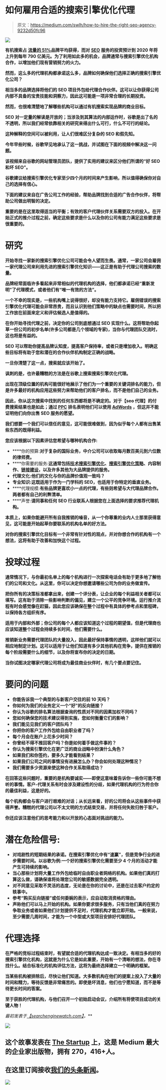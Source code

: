 # 如何雇用合适的搜索引擎优化代理

> 原文：<https://medium.com/swlh/how-to-hire-the-right-seo-agency-9232d50fc96>

![](img/25f21b3e9ba4d05732170b6192740ee6.png)

**有机搜索占** [**流量的 51%**](https://www.brightedge.com/resources/research-reports/organic-search-still-largest-channel-2017)**品牌平均获得，而对** [**SEO**](https://searchenginewatch.com/category/seo/) **服务的投资预计到 2020 年将上升到每年 790 亿美元**[](https://www.statista.com/statistics/269410/advertising-expenditure-for-seo-marketing/)****。为了利用如此多的机会，品牌通常与搜索引擎优化机构合作，以增加他们现有营销努力的火力。****

**然而，这么多的代理机构都承诺这么多，品牌如何确保他们选择正确的搜索引擎优化公司？**

**相当多的品牌选择将他们的 SEO 项目外包给代理合作伙伴。这可以让你获得公司内部不具备的宝贵技能和洞察力，因此这可能是一项非常合理的长期投资。**

**然而，也很难清楚地了解哪些机构可以通过有机搜索实现品牌的商业目标。**

**SEO 对一定量的解读是开放的；当涉及到其算法的内部运作时，谷歌是出了名的不透明，所以我们经常依靠相关的研究来得出什么可行，什么不可行的结论。**

**这种解释的空间可以被利用，让人们很难区分复杂的 SEO 和假先知。**

**今年早些时候，谷歌罕见地承认了这一挑战，并试图在下面的视频中解决这一问题。**

**该视频来自谷歌的网站管理员团队，提供了实用的建议来区分他们所谓的“好 SEO 和坏 SEO”。**

**谷歌建议给搜索引擎优化专家至少四个月的时间来产生影响，所以值得确保你对自己的选择有信心。**

**下面的建议来自在广告公司工作的经验，帮助品牌找到合适的广告合作伙伴，将帮助公司做出明智的决定。**

**重要的是在这里取得适当的平衡；有效的客户代理伙伴关系需要双方的投入。在开始正式的推介过程之前，确定这些要求是什么以及你的公司有能力满足这些要求是很重要的。**

# **研究**

**开始寻找一家新的搜索引擎优化公司可能会令人望而生畏。通常，一家公司会雇佣一家代理公司来利用先进的搜索引擎优化知识——这正是有助于代理公司搜索的数量。**

**品牌经常面临许多看起来非常相似的代理机构的选择，他们都承诺已经“重新发明”了代理模式，或者他们有“唯一有效的方法”。**

**一个不幸的现实是，一些机构嘴上说得很好，却没有能力支持它。雇佣错误的搜索引擎优化代理可能会非常昂贵，而且认识到他们策略中的缺点也需要时间，所以把工作放在前面来定义和评估候选人是值得的。**

**在你开始寻找代理之前，决定你的公司到底想通过 SEO 实现什么。这将帮助你起草一份公司的初步名单(许多公司都是几个领域的专家)，当你与代理团队交流时，这也将是有益的。**

**SEO 可以帮助你提高品牌认知度，提高客户保持率，或者只是增加收入。明确这些目标将有助于您和潜在的合作伙伴机构制定正确的战略。**

**一旦你清楚了这一点，搜索就应该开始了。**

**讽刺的是，也许最糟糕的方法是在谷歌上搜索搜索引擎优化代理。**

**出现在顶级位置的机构可能很好地展示了他们为一个重要的关键词排名的能力，但是许多最好的机构应用这些努力来帮助他们的客户排名，而不是他们自己的业务。**

**因此，你从这次搜索中找到的任何东西都将是不确定的。对于【seo 代理】的付费搜索结果也是如此；通过 [PPC](https://searchenginewatch.com/category/ppc/) 排名表明他们可以使用 [AdWords](https://searchenginewatch.com/2017/10/17/google-adwords-the-beginners-guide/) ，但这并不能证明他们向你出售 SEO 服务的愿望。**

**我们想要一个我们可以信任的意见，这可能很难做到，因为似乎每个人都有出售某些东西的既得利益。**

**您应该根据以下因素评估您希望与哪种机构合作:**

*   ****你的预算:**对于复杂的国际业务，中介公司可以收取每月数百美元到六位数的律师费。**
*   ****你需要的服务:**这通常包括[技术搜索引擎优化](https://searchenginewatch.com/2017/07/24/5-essential-aspects-of-technical-seo-you-cannot-neglect/)、[搜索引擎优化策略](https://searchenginewatch.com/2017/06/08/using-latent-semantic-indexing-to-boost-your-seo-strategy/)、内容制作、[链接建设](https://searchenginewatch.com/2016/07/07/imitating-search-algorithms-for-a-successful-link-building-strategy/)，以及许多其他为大品牌提供的服务。**
*   **代理文化:他们的文化与你的品牌价值观一致吗？**
*   **专业知识:这既适用于作为一门学科的 SEO，也适用于你特定的垂直业务。**
*   ****代理规模:**有些品牌更喜欢小一点的代理，有些则希望与大代理品牌合作。两者都有自己的利弊清单。**
*   ****声誉:**请同事和任何 SEO 行业联系人根据您在上面选择的要求推荐代理机构。**

**本质上，如果你能避开所有自我推销的噪音，从一个你尊重的业内人士那里获得意见，这可能是开始起草你要联系的机构名单的好方法。**

**对你的搜索引擎优化目标有一个非常有针对性的观点，并对你想合作的机构有一个想法，这将有助于改善和加快这个过程。**

# **投球过程**

**通常情况下，与你最初名单上的每个机构进行一次探索电话会有助于更多地了解他们的公司和文化。从这里，你可以决定你想邀请哪些公司为你的业务做宣传。**

**把你所有的决策标准都拿出来，创建一个评分表，让企业的每个利益相关者都可以填写。这有助于消除一些影响判断的偏见，建立一个公平的竞争环境。运行推介流程有时会感觉像在赶猫，因此您应该确保在整个过程中有具体的参考点和里程碑，以保持各方组织有序。**

**适用于内部和外部；你公司的每个人都应该知道这个过程的期望值，但是代理商也应该知道整个过程会持续多长时间，他们需要什么。**

**推销新业务需要代理团队的大量投入，因此最好保持事情的透明，这样他们就可以相应地制定计划。这可以适用于让他们知道有多少其他机构在竞争，提供在推销的每个阶段需要什么的细节，以及你将宣布你的决定的日期。**

**当你试图决定哪家代理公司将成为最佳商业伙伴时，有几个要点要记住。**

# **要问的问题**

*   **你能告诉我一个典型的与新客户交往的前 10 天吗？**
*   **你如何为我们的业务定义一个“好”的反向链接？**
*   **你认为谷歌的排名算法根据查询的性质对不同的因素加权不同吗？**
*   **您如何确保您的技术建议得到实施，您如何衡量它们的影响？**
*   **我们能见见我们的客户团队吗？**
*   **你把你的客户工作外包给自由职业者了吗？**
*   **每个月会在账户上花多少时间？**
*   **你曾经不得不推回客户吗？你是如何着手做这件事的？**
*   **你认为搜索引擎优化在更广泛的商业战略中扮演什么角色？**
*   **如果我们和你签约，要多久才能看到结果？**
*   **如果我们公司之间的事情没有进展怎么办？你会如何处理这种情况？**
*   **我们需要多少资源来使这种合作关系取得成功？**

**在回答这些问题时，重要的是机构要诚实——即使这意味着告诉你一些你可能不想听的事情。客户-代理关系有时会涉及建设性的分歧，如果代理机构的行为符合你的最佳利益，这是好的。**

**每个机构都会与客户进行艰难的对话；从长远来看，好的公司将会从这些事件中获得声誉。糟糕的代理公司以不太文明的方式结束交易，并将任何失败归咎于客户。**

**你还应该注意他们的思考能力和以开放的心态面对挑战的能力。**

# **潜在危险信号:**

*   **对戏剧性的短期结果的承诺。在搜索引擎优化中有“速赢”，但是竞争行业的进步需要时间。以谷歌为例:一个好的搜索引擎优化需要至少 4 个月的活动才能产生可持续的影响。**
*   **当心那些计划将大量工作外包给临时自由职业者网络的机构。如果他们真的打算这么做，请确保谁将处理您公司的敏感数据完全透明。**
*   **对不同意见采取不灵活的态度，无论是在你的讨论中，还是在过去客户约定的轶事中。**
*   **参考“购买反向链接”或任何委婉的表示，应自动取消资格的理由。**
*   **声称他们可以马上开始的机构。如果你要求很多服务，只有当他们真的在努力争取业务或者如果他们计划提供不足时，代理机构才能立即开始。一般来说，至少需要几周时间，才能为一个中型或大型项目安排好代理团队。**

# **代理选择**

**在严格的竞标过程结束时，有望就合适的代理机构达成一致决定。有相当多的好的搜索引擎优化机构，这就是为什么它是如此重要，开始有一个清晰的想法，你在寻找什么。结合标准化的机构评估方法，这将为最终选择建立一个明确的框架。**

**当某些机构被排除后，尽快让他们知道。大多数机构在他们的提案上投入了大量的时间和精力，等待反馈是非常痛苦的。即使是坏消息，他们也宁愿知道，而不是等待更长时间的答案。**

**至于获胜的代理机构，与他们召开一个初始启动会议，介绍所有将使项目成功的关键人物！**

***最初发表于*[*【searchenginewatch.com】*](https://searchenginewatch.com/2017/11/27/how-to-hire-the-right-seo-agency/)*。***

**![](img/731acf26f5d44fdc58d99a6388fe935d.png)**

## **这个故事发表在 [The Startup](https://medium.com/swlh) 上，这是 Medium 最大的企业家出版物，拥有 270，416+人。**

## **在这里订阅接收[我们的头条新闻](http://growthsupply.com/the-startup-newsletter/)。**

**![](img/731acf26f5d44fdc58d99a6388fe935d.png)**